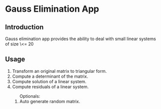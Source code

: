 <h1>Gauss Elimination App </h1>
  <h2>Introduction</h2>
    <section>Gauss elimination app provides the ability to deal with small linear systems of size \<= 20</section>
  <h2>Usage</h2>
  <ol>
    <li>Transform an original matrix to triangular form.</li>
    <li>Compute a determinant of the matrix.</li>
    <li>Compute solution of a linear system.</li>
    <li>Compute residuals of a linear system.</li>
    <ol>
      Optionals:
      <li>Auto generate random matrix.</li>
    </ol>
  </ol>
  
